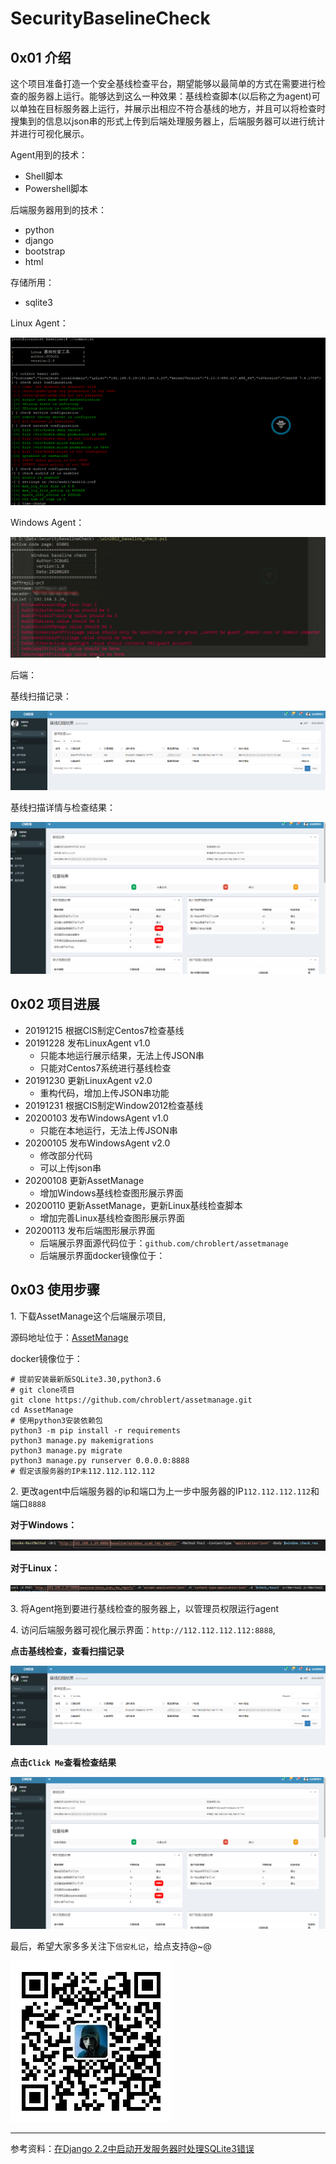 # SecurityBaselineCheck

## 0x01 介绍

这个项目准备打造一个安全基线检查平台，期望能够以最简单的方式在需要进行检查的服务器上运行。能够达到这么一种效果：基线检查脚本(以后称之为agent)可以单独在目标服务器上运行，并展示出相应不符合基线的地方，并且可以将检查时搜集到的信息以json串的形式上传到后端处理服务器上，后端服务器可以进行统计并进行可视化展示。

Agent用到的技术：

- Shell脚本
- Powershell脚本

后端服务器用到的技术：

- python
- django
- bootstrap
- html

存储所用：

- sqlite3

Linux Agent：

![img](README/77766a601331a6c9ef597b778706fd9c.png-quanzi)

Windows Agent：

![1578038482637](README/1578038482637.png)

后端：

基线扫描记录：

![1578447807497](README/1578447807497.png)

基线扫描详情与检查结果：

![1578447840658](README/1578447840658.png)

## 0x02 项目进展

- 20191215 根据CIS制定Centos7检查基线
- 20191228 发布LinuxAgent v1.0
  - 只能本地运行展示结果，无法上传JSON串
  - 只能对Centos7系统进行基线检查
- 20191230 更新LinuxAgent v2.0
  - 重构代码，增加上传JSON串功能
- 20191231 根据CIS制定Window2012检查基线
- 20200103 发布WindowsAgent v1.0
  - 只能在本地运行，无法上传JSON串
- 20200105 发布WindowsAgent v2.0
  - 修改部分代码
  - 可以上传json串
- 20200108 更新AssetManage
  - 增加Windows基线检查图形展示界面
- 20200110 更新AssetManage，更新Linux基线检查脚本
  - 增加完善Linux基线检查图形展示界面
- 20200113 发布后端图形展示界面 
  - 后端展示界面源代码位于：`github.com/chroblert/assetmanage`
  - 后端展示界面docker镜像位于：

## 0x03 使用步骤

1\. 下载AssetManage这个后端展示项目,

源码地址位于：[AssetManage](https://github.com/chroblert/AssetManage)

docker镜像位于：

```shell
# 提前安装最新版SQLite3.30,python3.6
# git clone项目
git clone https://github.com/chroblert/assetmanage.git
cd AssetManage
# 使用python3安装依赖包
python3 -m pip install -r requirements
python3 manage.py makemigrations
python3 manage.py migrate
python3 manage.py runserver 0.0.0.0:8888
# 假定该服务器的IP未112.112.112.112
```

2\. 更改agent中后端服务器的ip和端口为上一步中服务器的IP`112.112.112.112`和端口`8888`

**对于Windows：**

![1578895428321](README/1578895428321.png)

**对于Linux：**

![1578895474191](README/1578895474191.png)

3\. 将Agent拖到要进行基线检查的服务器上，以管理员权限运行agent

4\. 访问后端服务器可视化展示界面：`http://112.112.112.112:8888`,

**点击基线检查，查看扫描记录**

![1578447807497](README/1578447807497.png)

**点击`Click Me`查看检查结果**

![1578447840658](README/1578447840658.png)

最后，希望大家多多关注下`信安札记`，给点支持@~@

![大佬关注个公众号吧](README/qrcode_for_gh_fd932f67cd7f_258.jpg)

---

参考资料：[在Django 2.2中启动开发服务器时处理SQLite3错误](https://cloud.tencent.com/developer/article/1439327)